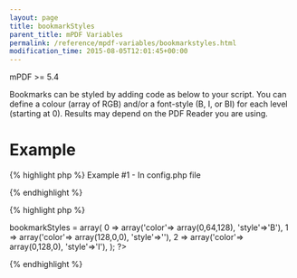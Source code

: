 ```yaml
---
layout: page
title: bookmarkStyles
parent_title: mPDF Variables
permalink: /reference/mpdf-variables/bookmarkstyles.html
modification_time: 2015-08-05T12:01:45+00:00
---
```


mPDF &gt;= 5.4

Bookmarks can be styled by adding code as below to your script. You can define a colour (array of RGB) and/or a font-style (B, I, or BI) for each level (starting at 0). Results may depend on the PDF Reader you are using.

# Example

{% highlight php %}
Example #1 - In config.php file

{% endhighlight %}

{% highlight php %}
<?php

$this->bookmarkStyles = array(

0 => array('color'=> array(0,64,128), 'style'=>'B'),

1 => array('color'=> array(128,0,0), 'style'=>''),

2 => array('color'=> array(0,128,0), 'style'=>'I'),

);

?>
{% endhighlight %}


